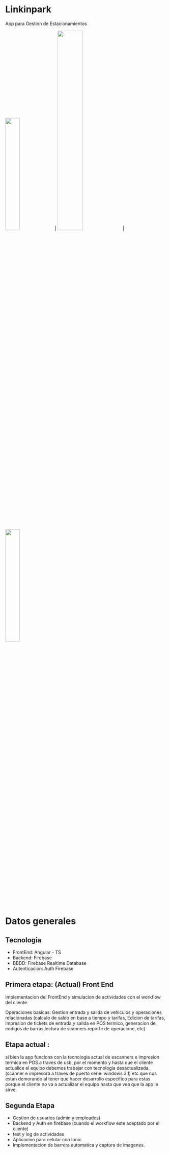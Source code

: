 
# Linkinpark

App para Gestion de Estacionamientos

<img src="https://i.ibb.co/RBd4Q0f/image.png" width=30% height=30%>  |  <img src="
https://i.ibb.co/vjPms0P/image.png" width=40% height=40%> | <img src="
https://i.ibb.co/pyVTmGn/image.png" width=30% height=30%>









# Datos generales

## Tecnologia
- FrontEnd: Angular - TS
- Backend: Firebase
- BBDD: Firebase Realtime Database
- Autenticacion: Auth Firebase

## Primera etapa: (Actual) Front End

Implementacion del FrontEnd y simulacion de actividades con el workflow del cliente

Operaciones basicas: Gestion entrada y salida de vehiculos y operaciones relacionadas (calculo de saldo en base a tiempo y tarifas, Edicion de tarifas, impresion de tickets de entrada y salida en POS termico, generacion de codigos de barras,lectura de scanners reporte de operacione, etc)

## Etapa actual :
si bien la app funciona  con la tecnologia actual de escanners e impresion termica en POS a traves de usb, por el momento y hasta que el cliente actualice el equipo debemos trabajar con tecnologia desactualizada. (scanner e impresora a traves de puerto serie. windows 3.1) etc que nos estan demorando al tener que hacer desarrollo especifico para estas porque el cliente no va a actualizar el equipo hasta que vea que la app le sirve.

## Segunda Etapa

- Gestion de usuarios (admin y empleados)
- Backend y Auth en firebase (cuando el workflow este aceptado por el cliente)
- test y log de actividades
- Aplicacion para celular con Ionic
- Implementacion de barrera automatica y captura de imagenes.
